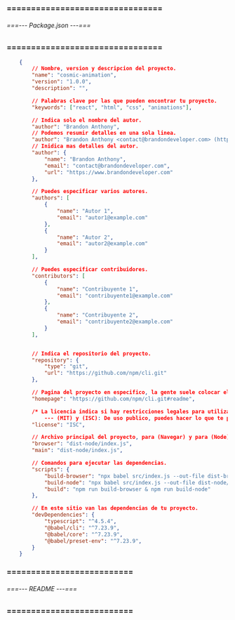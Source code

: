 ### ================================ ###
###### ===--- Package.json ---=== ######
### ================================ ###

<!-- Puede tener multiples propiedades. -->

```json
	{
		// Nombre, version y descripcion del proyecto.
		"name": "cosmic-animation",
		"version": "1.0.0",
		"description": "",

		// Palabras clave por las que pueden encontrar tu proyecto.
		"keywords": ["react", "html", "css", "animations"],

		// Indica solo el nombre del autor.
		"author": "Brandon Anthony",
		// Podemos resumir detalles en una sola linea.
		"author": "Brandon Anthony <contact@brandondeveloper.com> (https://brandondeveloper.com/)", 
		// Inidica mas detalles del autor.
		"author": {
			"name": "Brandon Anthony", 
			"email": "contact@brandondeveloper.com", 
			"url": "https://www.brandondeveloper.com"
		},

		// Puedes especificar varios autores.
		"authors": [
			{
				"name": "Autor 1",
				"email": "autor1@example.com"
			},
			{
				"name": "Autor 2",
				"email": "autor2@example.com"
			}
		], 

		// Puedes especificar contribuidores.
		"contributors": [
			{
				"name": "Contribuyente 1",
				"email": "contribuyente1@example.com"
			},
			{
				"name": "Contribuyente 2",
				"email": "contribuyente2@example.com"
			}
		], 


		// Indica el repositorio del proyecto.
		"repository": {
			"type": "git",
			"url": "https://github.com/npm/cli.git"
		}, 

		// Pagina del proyecto en especifico, la gente suele colocar el repositorio de (github) o el (readme).
		"homepage": "https://github.com/npm/cli.git#readme", 

		/* La licencia indica si hay restricciones legales para utilizar.
			--- (MIT) y (ISC): De uso publico, puedes hacer lo que te plazca. */
		"license": "ISC", 

		// Archivo principal del proyecto, para (Navegar) y para (Node).
		"browser": "dist-node/index.js", 
		"main": "dist-node/index.js", 

		// Comandos para ejecutar las dependencias.
		"scripts": {
			"build-browser": "npx babel src/index.js --out-file dist-browser/index.js", 
			"build-node": "npx babel src/index.js --out-file dist-node/index.js", 
			"build": "npm run build-browser & npm run build-node"
		}, 

		// En este sitio van las dependencias de tu proyecto.
		"devDependencies": {
			"typescript": "^4.5.4", 
		    "@babel/cli": "^7.23.9",
		    "@babel/core": "^7.23.9",
		    "@babel/preset-env": "^7.23.9",
		}
	}
```

### ========================== ###
###### ===--- README ---=== ######
### ========================== ###

<!-- Todo proyecto debe tener un archivo (README.md), este contendra toda la documentacion de nuestro codigo. -->